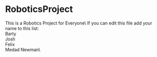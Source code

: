 # RoboticsProject
This is a Robotics Project for Everyone\\
If you can edit this file add your name to this list:\
Barty\
Josh\
Felix\
Medad Newman\
